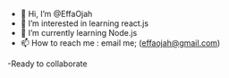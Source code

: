 - 👋 Hi, I’m @EffaOjah
- 👀 I’m interested in learning react.js
- 🌱 I’m currently learning Node.js
- 📫 How to reach me : email me; (effaojah@gmail.com)

-Ready to collaborate
<!---
EffaOjah/EffaOjah is a ✨ special ✨ repository because its `README.md` (this file) appears on your GitHub profile.
You can click the Preview link to take a look at your changes.
--->

